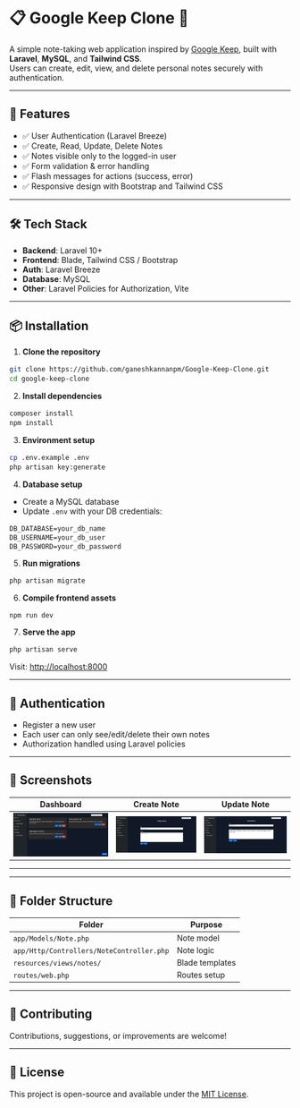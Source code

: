 
# 📋 Google Keep Clone 📝

A simple note-taking web application inspired by [Google Keep](https://keep.google.com/), built with **Laravel**, **MySQL**, and **Tailwind CSS**.  
Users can create, edit, view, and delete personal notes securely with authentication.

---

## 🚀 Features

- ✅ User Authentication (Laravel Breeze)
- ✅ Create, Read, Update, Delete Notes
- ✅ Notes visible only to the logged-in user
- ✅ Form validation & error handling
- ✅ Flash messages for actions (success, error)
- ✅ Responsive design with Bootstrap and Tailwind CSS

---

## 🛠 Tech Stack

- **Backend**: Laravel 10+
- **Frontend**: Blade, Tailwind CSS / Bootstrap
- **Auth**: Laravel Breeze
- **Database**: MySQL
- **Other**: Laravel Policies for Authorization, Vite

---

## 📦 Installation

1. **Clone the repository**

```bash
git clone https://github.com/ganeshkannanpm/Google-Keep-Clone.git
cd google-keep-clone
```

2. **Install dependencies**

```bash
composer install
npm install
```

3. **Environment setup**

```bash
cp .env.example .env
php artisan key:generate
```

4. **Database setup**

- Create a MySQL database
- Update `.env` with your DB credentials:

```env
DB_DATABASE=your_db_name
DB_USERNAME=your_db_user
DB_PASSWORD=your_db_password
```

5. **Run migrations**

```bash
php artisan migrate
```

6. **Compile frontend assets**

```bash
npm run dev
```

7. **Serve the app**

```bash
php artisan serve
```

Visit: [http://localhost:8000](http://localhost:8000)

---

## 🔐 Authentication

- Register a new user
- Each user can only see/edit/delete their own notes
- Authorization handled using Laravel policies

---

## 📸 Screenshots

| Dashboard | Create Note | Update Note |
|------------|-----------|------------|
| ![Dashboard](screenshots/dashboard.png) | ![Create Note](screenshots/create-note.png) | ![Update Note](screenshots/update.png) |

---

---

## 📁 Folder Structure

| Folder | Purpose |
|--------|---------|
| `app/Models/Note.php` | Note model |
| `app/Http/Controllers/NoteController.php` | Note logic |
| `resources/views/notes/` | Blade templates |
| `routes/web.php` | Routes setup |

---

## 🤝 Contributing

Contributions, suggestions, or improvements are welcome!

---

## 📝 License

This project is open-source and available under the [MIT License](LICENSE).
